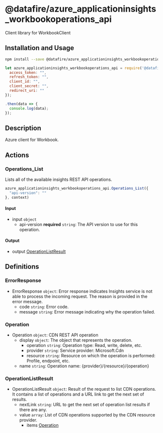# @datafire/azure_applicationinsights_workbookoperations_api

Client library for WorkbookClient

## Installation and Usage
```bash
npm install --save @datafire/azure_applicationinsights_workbookoperations_api
```
```js
let azure_applicationinsights_workbookoperations_api = require('@datafire/azure_applicationinsights_workbookoperations_api').create({
  access_token: "",
  refresh_token: "",
  client_id: "",
  client_secret: "",
  redirect_uri: ""
});

.then(data => {
  console.log(data);
});
```

## Description

Azure client for Workbook.

## Actions

### Operations_List
Lists all of the available insights REST API operations.


```js
azure_applicationinsights_workbookoperations_api.Operations_List({
  "api-version": ""
}, context)
```

#### Input
* input `object`
  * api-version **required** `string`: The API version to use for this operation.

#### Output
* output [OperationListResult](#operationlistresult)



## Definitions

### ErrorResponse
* ErrorResponse `object`: Error response indicates Insights service is not able to process the incoming request. The reason is provided in the error message.
  * code `string`: Error code.
  * message `string`: Error message indicating why the operation failed.

### Operation
* Operation `object`: CDN REST API operation
  * display `object`: The object that represents the operation.
    * operation `string`: Operation type: Read, write, delete, etc.
    * provider `string`: Service provider: Microsoft.Cdn
    * resource `string`: Resource on which the operation is performed: Profile, endpoint, etc.
  * name `string`: Operation name: {provider}/{resource}/{operation}

### OperationListResult
* OperationListResult `object`: Result of the request to list CDN operations. It contains a list of operations and a URL link to get the next set of results.
  * nextLink `string`: URL to get the next set of operation list results if there are any.
  * value `array`: List of CDN operations supported by the CDN resource provider.
    * items [Operation](#operation)


